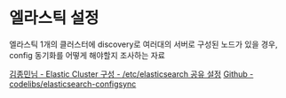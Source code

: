 # 엘라스틱 설정

엘라스틱 1개의 클러스터에 discovery로 여러대의 서버로 구성된 노드가 있을 경우,
config 동기화를 어떻게 해야할지 조사하는 자료 

[김종민님 - Elastic Cluster 구성 - /etc/elasticsearch 공유 설정](http://kimjmin.net/2018/01/2018-01-build-es-cluster-5/#etc-elasticsearch-%EA%B3%B5%EC%9C%A0-%EC%84%A4%EC%A0%95)
[Github - codelibs/elasticsearch-configsync](https://github.com/codelibs/elasticsearch-configsync)
